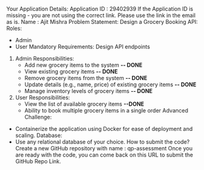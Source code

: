 Your Application Details:
Application ID : 29402939
 If the Application ID is missing - you are not using the correct link. Please use the link in the email as is.
Name : Ajit Mishra
Problem Statement:
Design a Grocery Booking API:
Roles:
- Admin
- User
Mandatory Requirements:
Design API endpoints
1. Admin Responsibilities:
   - Add new grocery items to the system **-- DONE**
   - View existing grocery items **-- DONE**
   - Remove grocery items from the system  **-- DONE**
   - Update details (e.g., name, price) of existing grocery items **-- DONE**
   - Manage inventory levels of grocery items **-- DONE**
2. User Responsibilities:
   - View the list of available grocery items **--DONE**
   - Ability to book multiple grocery items in a single order
Advanced Challenge:
- Containerize the application using Docker for ease of deployment and scaling.
Database:
- Use any relational database of your choice.
How to submit the code?
Create a new GitHub repository with name : qp-assessment
Once you are ready with the code, you can come back on this URL to submit the GitHub Repo Link. 